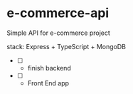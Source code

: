 # e-commerce-api
Simple API for e-commerce project

stack: Express + TypeScript + MongoDB

- [ ] - finish backend
- [ ] - Front End app
